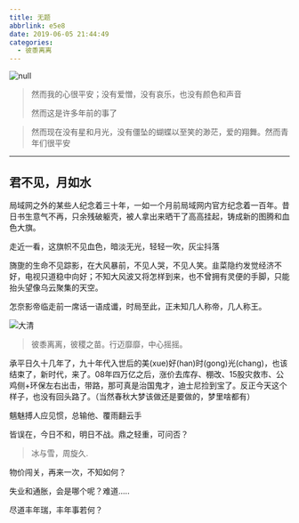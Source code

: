 ```yaml
---
title: 无题
abbrlink: e5e8
date: 2019-06-05 21:44:49
categories:
  - 彼黍离离
---
```


![null](photo_hk1.jpg)

>然而我的心很平安；没有爱憎，没有哀乐，也没有颜色和声音
>
>然而这是许多年前的事了
>
<!-- more -->
>然而现在没有星和月光，没有僵坠的蝴蝶以至笑的渺茫，爱的翔舞。然而青年们很平安

***

## 君不见，月如水

局域网之外的某些人纪念着三十年，一如一个月前局域网内官方纪念着一百年。昔日书生意气不再，只余残破躯壳，被人拿出来晒干了高高挂起，铸成新的图腾和血色大旗。

走近一看，这旗帜不见血色，暗淡无光，轻轻一吹，灰尘抖落

旖旎的生命不见踪影，在大风暴前，不见人哭，不见人笑。韭菜隐约发觉经济不好，电视只道稳中向好；不知大风波又将怎样到来，也不曾拥有灵便的手脚，只能抬头望像乌云聚集的天空。

怎奈影帝临走前一席话一语成谶，时局至此，正未知几人称帝，几人称王。

![大清](pic1.jpg)

>彼黍离离，彼稷之苗。行迈靡靡，中心摇摇。

承平日久十几年了，九十年代入世后的美(xue)好(han)时(gong)光(chang)，也该结束了，新时代，来了。08年四万亿之后，涨价去库存、棚改、15股灾救市、公鸡侧+环保左右出击，带路，那可真是治国鬼才，迪士尼捡到宝了。反正今天这个样子，也没有回头路了。（当然春秋大梦该做还是要做的，梦里啥都有）

魑魅搏人应见惯，总输他、覆雨翻云手

皆误在，今日不和，明日不战。鼎之轻重，可问否？

>冰与雪，周旋久.

物价闯关，再来一次，不知如何？

失业和通胀，会是哪个呢？难道.....

尽道丰年瑞，丰年事若何？
